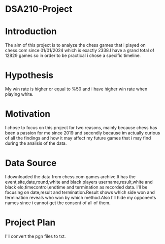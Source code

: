 # DSA210-Project


# Introduction
The aim of this project is to analyze the chess games that i played on chess.com since 01/01/2024 which is exactly 2338.I have a grand total of 12829 games so in order to be practical i chose a specific timeline.

# Hypothesis
My win rate is higher or equal to %50 and i have higher win rate when playing white.

# Motivation
I chose to focus on this project for two reasons, mainly because chess has been a passion for me since 2019 and secondly because im actually curious of all the findings and how it may affect my future games that i may find during the analisis of the data.

# Data Source
I downloaded the data from chess.com games archive.It has the event,site,date,round,white and black players username,result,white and black elo,timecontrol,endtime and termination as recorded data. I'll be focusing on date,result and termination.Result shows which side won and termination reveals who won by which method.Also I'll hide my opponents names since i cannot get the consent of all of them.

# Project Plan
I'll convert the pgn files to txt.
